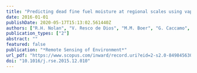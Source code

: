 ```yaml
---
title: "Predicting dead fine fuel moisture at regional scales using vapour pressure deficit from MODIS and gridded weather data"
date: 2016-01-01
publishDate: 2020-05-17T15:13:02.561440Z
authors: ["R.H. Nolan", "V. Resco de Dios", "M.M. Boer", "G. Caccamo", "M.L. Goulden", "R.A. Bradstock"]
publication_types: ["2"]
abstract: ""
featured: false
publication: "*Remote Sensing of Environment*"
url_pdf: "https://www.scopus.com/inward/record.uri?eid=2-s2.0-84984563001&doi=10.1016%2fj.rse.2015.12.010&partnerID=40&md5=976fc475d12ce72a44f424d7c956b8e2"
doi: "10.1016/j.rse.2015.12.010"
---
```


